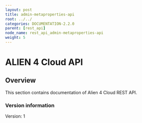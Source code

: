 ```yaml
---
layout: post
title: admin-metaproperties-api
root: ../../
categories: DOCUMENTATION-2.2.0
parent: [rest_api]
node_name: rest_api_admin-metaproperties-api
weight: 5
---
```


# ALIEN 4 Cloud API

## Overview
This section contains documentation of Alien 4 Cloud REST API.

### Version information
Version: 1

